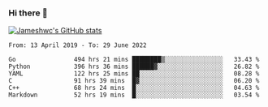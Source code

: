 ### Hi there 👋

[![Jameshwc's GitHub stats](https://github-readme-stats.vercel.app/api?username=jameshwc)](https://github.com/anuraghazra/github-readme-stats)

<!--START_SECTION:waka-->

```text
From: 13 April 2019 - To: 29 June 2022

Go                494 hrs 21 mins ████████▒░░░░░░░░░░░░░░░░   33.43 %
Python            396 hrs 36 mins ██████▓░░░░░░░░░░░░░░░░░░   26.82 %
YAML              122 hrs 25 mins ██░░░░░░░░░░░░░░░░░░░░░░░   08.28 %
C                 91 hrs 39 mins  █▓░░░░░░░░░░░░░░░░░░░░░░░   06.20 %
C++               68 hrs 24 mins  █░░░░░░░░░░░░░░░░░░░░░░░░   04.63 %
Markdown          52 hrs 19 mins  █░░░░░░░░░░░░░░░░░░░░░░░░   03.54 %
```

<!--END_SECTION:waka-->